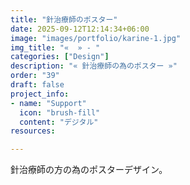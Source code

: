 ```yaml
---
title: "針治療師のポスター"
date: 2025-09-12T12:14:34+06:00
image: "images/portfolio/karine-1.jpg"
img_title: "«  » - "
categories: ["Design"]
description: "« 針治療師の為のポスター »"
order: "39"
draft: false
project_info:
- name: "Support"
  icon: "brush-fill"
  content: "デジタル"
resources:

---
```

針治療師の方の為のポスターデザイン。